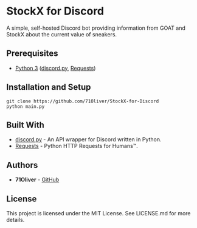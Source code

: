 # StockX for Discord

A simple, self-hosted Discord bot providing information from GOAT and StockX about the current value of sneakers.

## Prerequisites

* [Python 3](https://www.python.org/downloads/) ([discord.py](https://github.com/Rapptz/discord.py), [Requests](https://github.com/requests/requests))

## Installation and Setup

```
git clone https://github.com/71Oliver/StockX-for-Discord
python main.py
```

## Built With

* [discord.py](https://github.com/Rapptz/discord.py) - An API wrapper for Discord written in Python.
* [Requests](https://github.com/requests/requests) - Python HTTP Requests for Humans™.

## Authors

* **71Oliver** - [GitHub](https://github.com/71Oliver)

## License

This project is licensed under the MIT License. See LICENSE.md for more details.
